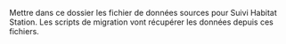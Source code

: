 Mettre dans ce dossier les fichier de données sources pour Suivi Habitat Station.
Les scripts de migration vont récupérer les données depuis ces fichiers.
